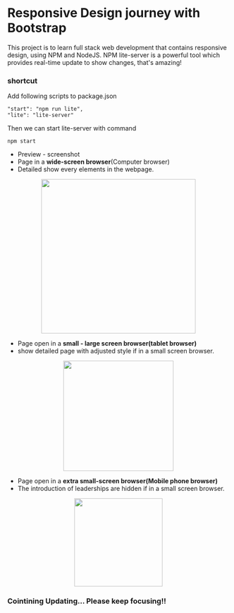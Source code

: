 #  Responsive Design journey with Bootstrap
This project is to learn full stack web development that contains responsive design, using NPM and NodeJS. NPM lite-server
is a powerful tool which provides real-time update to show changes, that's amazing!
### shortcut
Add following scripts to package.json
```
"start": "npm run lite",
"lite": "lite-server"
```
Then we can start lite-server with command
```
npm start
```
- Preview - screenshot
- Page in a **wide-screen browser**(Computer browser)
- Detailed show every elements in the webpage.

<p align="center">
  <img src="https://drive.google.com/uc?export=download&id=0B7q_2EZFLAtqaXlzNExVZHZPekE" width="350"/>
</p>

- Page open in a **small - large screen browser(tablet browser)**
- show detailed page with adjusted style if in a small screen browser. 

<p align="center">
  <img src="https://drive.google.com/uc?export=download&id=0B7q_2EZFLAtqRzVlcDZRVHNTZDQ" width="250"/>
</p>

- Page open in a **extra small-screen browser(Mobile phone browser)**
- The introduction of leaderships are hidden if in a small screen browser. 

<p align="center">
  <img src="https://drive.google.com/uc?export=download&id=0B7q_2EZFLAtqb2ZkR0ZQTmltSTQ" width="200"/>
</p>

### Cointining Updating... Please keep focusing!!
